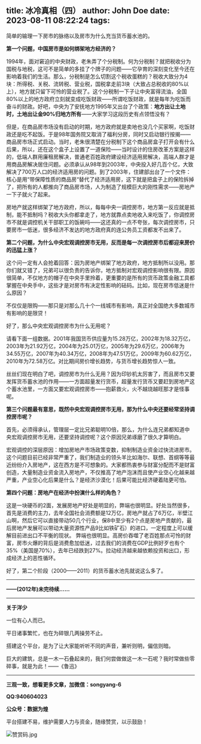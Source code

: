 title: 冰冷真相（四）
author: John Doe
date: 2023-08-11 08:22:24
tags:
---
简单的输理一下房市的脉络以及房市为什么充当货币蓄水池的。<!--more-->

**第一个问题，中国房市是如何绑架地方经济的？**

1994年，面对窘迫的中央财政，老朱弄了个分税制。何为分税制？就把税收分为国税与地税，这可不是简单的多挂了个牌子的问题——它孕育的深刻变化至今还在影响着我们的生活。那么，分税制是怎么切割这个税收蛋糕的？税收大致分为4块：所得税、关税、流转税、营业税，国税拿走前3块（大致占总税收的80%以上），地方就只留下可怜的营业税了。这个分税制一下子让中央富得流油，全国80%以上的地方政府立刻就变成吃饭财政——所谓吃饭财政，就是每年为吃饭而奋斗的财政。好吧，中央为了安抚地方1995年又出台了个政策：**地方出让土地时，土地出让金90%归地方所有**——大家学习这段历史有点领悟没有？

但是，在商品房市场没有启动的时期，地方政府就是卖地也没几个买家啊，吃饭财政还是吃不起饭。于是98年国务院又取消了福利分房，同时又启动银行按揭——商品房市场正式启动。当时，老朱很清楚在分税制下这个商品房盒子打开会有什么后果，所以，还在这个盒子上设置了一道保险——当时设计的住房改革方案是这样的，低端人群用廉租房解决，普通老百姓政府建设经济适用房解决，高端人群才是用商品房解决居住问题。必须承认从98年到2003年，中央投入好几百个亿，大致解决了700万人口的经济适用房的问题。到了2003年，住建部出台了一个文件：核心是用“带保障性质的商品房“替代了经济适用房，这下就是把盒子上的保险拆掉了，把所有的人都推向了商品房市场，人为制造了规模巨大的刚性需求——房地产一下子就火了起来。

房地产就这样绑架了地方政府，所以，每每中央一调控房市，地方第一反应就是抵制，能不抵制吗？税收大头你都拿走了，地方就靠点卖地收入来吃饭了，你调控房市不就是调控机关干部职工的饭碗吗——这还真的一点不夸张，每次调控房市，只要房市一低迷，很多经济不发达的地方政府真的连公务员工资都发不出来了。

**第二个问题，为什么中央宏观调控房市无用，反而是每一次调控房市后都迎来房价的迅猛上涨？**

这个问一定有人会抢着回答：因为房地产绑架了地方政府，地方抵制所以没用。那你们就又错了，兄弟可以很负责的告诉你，地方抵制对宏观调控影响很有限。原因很简单，不仅地方的帽子在中央手里拎着，更重要的是所有的货币政策金融工具都掌握在中央手中，这些才是对房市有决定性影响的砝码。比如，现在房市低迷是什么原因？

不仅仅是限购——那只是对那么几十个一线城市有影响，真正对全国绝大多数城市有影响的是限贷！

好了，那么中央宏观调控房市为什么无用呢？

请看下面一组数据。2001年我国货币供应量为15.28万亿，2002年为18.32万亿，2003年为21.92万亿，2004年为25.01万亿，2005年为29.6万亿，2006年为34.55万亿，2007年为40.34万亿，2008年为47.51万亿，2009年为60.62万亿，2010年为72.58万亿。对比期间房价增长趋势，与货币增长趋势惊人一致。

丝丝们现在明白了吧，调控房市为什么无用？因为印钞机太厉害了，而且房市又要发挥货币蓄水池的作用——一方面超量发行货币，超量发行货币又要赶到房地产这个蓄水池里，一方面又要宏观调控房市——抱薪救火，火不越烧越旺那才是怪事呢。

**第三个问题最有意思，既然中央宏观调控房市无用，那为什么中央还要经常坚持调控房市呢？**

首先，必须得承认，管理层一定比兄弟聪明10倍，那么，为什么连兄弟都知道中央宏观调控房市无用，还要坚持调控呢？这个原因兄弟琢磨了很久才算明白。

宏观调控的深层原因：增加房地产市场政策变数，抑制制造业资金过快流进房市。这个问题目前已经非常严重了，我们制造业的领头羊比如海尔、联想、首纲等等最近纷纷介入房地产，这在西方是不可想象的。大家都热衷参与财富分配而不是财富创造，大量制造业资金流入房地产，不仅推高了地产泡沫而且使产业空心化越来越严重，产业空心化后果是什么？是经济沙漠化！后果可能比经济硬着陆更可怕。

**第四个问题：房地产在经济中扮演什么样的角色？**

这是一块硬币的2面，发展房地产好处是明显的，弊端也很明显。好处当然很多，首先是消费的主力，去年全国社会消费额是12万亿，房地产就占了6万亿，半壁江山啊，然后它可以直接带动50几个行业，保8中至少有2个点是房地产贡献的，最后房地产发展可以带动大量资源性产品9比如铁矿石）的进口，一定程度上可以缓解目前进出口不平衡的现状。
弊端也很明显。高房价吞噬了老百姓那点可怜的财富，房市火爆的背后是消费愈加低迷，过去我们的消费在GDP比例好歹也有个35%（美国是70%），去年已经跌到27%。拉动经济越来越依赖投资和出口，形成经济上的恶性循环。

好了，第二个阶段（2000——2011）的货币蓄水池先就说这么多了。
- - -
**——(2012年)未完待续......**
- - -
**关于洋少**

一位有心人而已。

平日诸事繁忙，也在为碎银几两操劳不止。

搭建这个平台，是为了让大家能听听不同的声音，兼听则明，偏信则暗。

巨大的建筑，总是一木一石叠起来的，我们何尝做做这一木一石呢？我时常做些零碎事，就是为此！——《鲁迅》

---

**三观一致，想看更多文章，加微信：songyang-6**

**QQ:940604023**

**公众号：数据为煌** 

平台搭建不易，维护需要人力与资金，随缘赞赏，以示鼓励！

![赞赏码.jpg](/images/zanshang.jpg)
